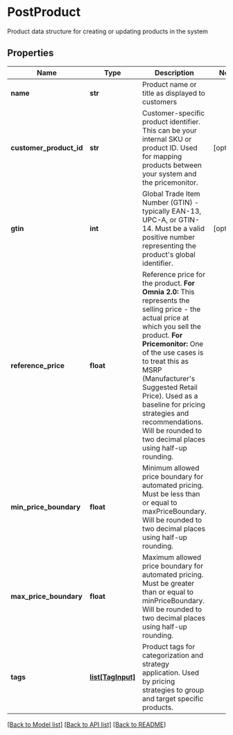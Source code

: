 # PostProduct

Product data structure for creating or updating products in the system
## Properties
Name | Type | Description | Notes
------------ | ------------- | ------------- | -------------
**name** | **str** | Product name or title as displayed to customers | 
**customer_product_id** | **str** | Customer-specific product identifier. This can be your internal SKU or product ID. Used for mapping products between your system and the pricemonitor.  | [optional] 
**gtin** | **int** | Global Trade Item Number (GTIN) - typically EAN-13, UPC-A, or GTIN-14. Must be a valid positive number representing the product&#39;s global identifier.  | [optional] 
**reference_price** | **float** | Reference price for the product.  **For Omnia 2.0:** This represents the selling price - the actual price at which you sell the product. **For Pricemonitor:** One of the use cases is to treat this as MSRP (Manufacturer&#39;s Suggested Retail Price).  Used as a baseline for pricing strategies and recommendations. Will be rounded to two decimal places using half-up rounding.  | 
**min_price_boundary** | **float** | Minimum allowed price boundary for automated pricing. Must be less than or equal to maxPriceBoundary. Will be rounded to two decimal places using half-up rounding.  | 
**max_price_boundary** | **float** | Maximum allowed price boundary for automated pricing. Must be greater than or equal to minPriceBoundary. Will be rounded to two decimal places using half-up rounding.  | 
**tags** | [**list[TagInput]**](TagInput.md) | Product tags for categorization and strategy application. Used by pricing strategies to group and target specific products.  | 

[[Back to Model list]](../README.md#documentation-for-models) [[Back to API list]](../README.md#documentation-for-api-endpoints) [[Back to README]](../README.md)


